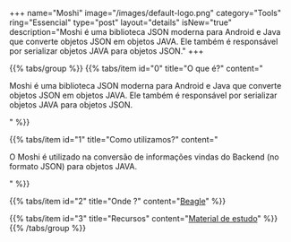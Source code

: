 +++
name="Moshi"
image="/images/default-logo.png"
category="Tools"
ring="Essencial"
type="post"
layout="details"
isNew="true"
description="Moshi é uma biblioteca JSON moderna para Android e Java que converte objetos JSON em objetos JAVA. Ele também é responsável por serializar objetos JAVA para objetos JSON."
+++

{{% tabs/group %}}
  {{% tabs/item id="0" title="O que é?" content="<p>Moshi é uma biblioteca JSON moderna para Android e Java que converte objetos JSON em objetos JAVA. Ele também é responsável por serializar objetos JAVA para objetos JSON.</p>" %}}
  
  {{% tabs/item id="1" title="Como utilizamos?" content="<p>O Moshi é utilizado na conversão de informações vindas do Backend (no formato JSON) para objetos JAVA.</p>" %}}
  
  {{% tabs/item id="2" title="Onde ?" content="<a href='https://usebeagle.io/' target='_blank'>Beagle</a>" %}}

  {{% tabs/item id="3" title="Recursos" content="<a href='https://github.com/square/moshi' target='_blank'>Material de estudo</a>" %}}
{{% /tabs/group %}}